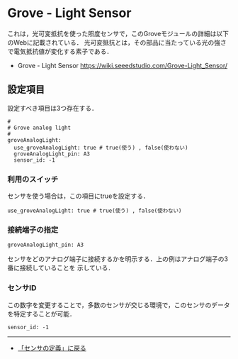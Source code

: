 # Grove - Light Sensor

これは，光可変抵抗を使った照度センサで，このGroveモジュールの詳細は以下のWebに記載されている．
光可変抵抗とは，その部品に当たっている光の強さで電気抵抗値が変化する素子である．

- Grove - Light Sensor https://wiki.seeedstudio.com/Grove-Light_Sensor/



## 設定項目
設定すべき項目は3つ存在する．

```
#
# Grove analog light
#
groveAnalogLight:
  use_groveAnalogLight: true # true(使う) , false(使わない)
  groveAnalogLight_pin: A3
  sensor_id: -1

```

### 利用のスイッチ
センサを使う場合は，この項目にtrueを設定する．
```
use_groveAnalogLight: true # true(使う) , false(使わない)
```

### 接続端子の指定
```
groveAnalogLight_pin: A3
```
センサをどのアナログ端子に接続するかを明示する．上の例はアナログ端子の3番に接続していることを
示している．


### センサID
この数字を変更することで，多数のセンサが交じる環境で，このセンサのデータを特定することが可能．
```
sensor_id: -1
```

***

- [「センサの定義」に戻る](../SensorDefinition.md)
